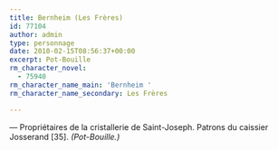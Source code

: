 ```yaml
---
title: Bernheim (Les Frères)
id: 77104
author: admin
type: personnage
date: 2010-02-15T08:56:37+00:00
excerpt: Pot-Bouille
rm_character_novel:
  - 75940
rm_character_name_main: 'Bernheim '
rm_character_name_secondary: Les Frères

---
```

— Propriétaires de la cristallerie de Saint-Joseph. Patrons du caissier Josserand [35]. _(Pot-Bouille.)_